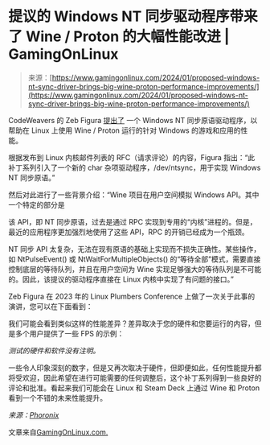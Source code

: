 <!--yml

分类：未分类

日期：2024-05-27 15:09:19

-->

# 提议的 Windows NT 同步驱动程序带来了 Wine / Proton 的大幅性能改进 | GamingOnLinux

> 来源：[https://www.gamingonlinux.com/2024/01/proposed-windows-nt-sync-driver-brings-big-wine-proton-performance-improvements/](https://www.gamingonlinux.com/2024/01/proposed-windows-nt-sync-driver-brings-big-wine-proton-performance-improvements/)

CodeWeavers 的 Zeb Figura [提出了](https://lore.kernel.org/lkml/20240124004028.16826-1-zfigura@codeweavers.com/) 一个 Windows NT 同步原语驱动程序，以帮助在 Linux 上使用 Wine / Proton 运行的针对 Windows 的游戏和应用的性能。

根据发布到 Linux 内核邮件列表的 RFC（请求评论）的内容，Figura 指出：“此补丁系列引入了一个新的 char 杂项驱动程序，/dev/ntsync，用于实现 Windows NT 同步原语。”

然后对此进行了一些背景介绍：“Wine 项目在用户空间模拟 Windows API。其中一个特定的部分是

该 API，即 NT 同步原语，过去是通过 RPC 实现到专用的“内核”进程的。但是，最近的应用程序更加强烈地使用了这些 API，RPC 的开销已经成为一个瓶颈。

NT 同步 API 太复杂，无法在现有原语的基础上实现而不损失正确性。某些操作，如 NtPulseEvent() 或 NtWaitForMultipleObjects() 的“等待全部”模式，需要直接控制底层的等待队列，并且在用户空间为 Wine 实现足够强大的等待队列是不可能的。因此，该提议的驱动程序直接在 Linux 内核中实现了有问题的接口。”

Zeb Figura 在 2023 年的 Linux Plumbers Conference 上做了一次关于此事的演讲，您可以在下面看到：

我们可能会看到类似这样的性能差异？差异取决于您的硬件和您要运行的内容，但是多个用户提供了一些 FPS 的示例：

*测试的硬件和软件没有注明。*

一些令人印象深刻的数字，但是又再次取决于硬件，但即便如此，任何性能提升都将受欢迎，因此希望在进行可能需要的任何调整后，这个补丁系列得到一些良好的评论和批准。看起来我们可能会在 Linux 和 Steam Deck 上通过 Wine 和 Proton 看到一个不错的未来性能提升。

*来源：[Phoronix](https://www.phoronix.com/news/Windows-NT-Sync-RFC-Linux)*

文章来自[GamingOnLinux.com.](https://www.gamingonlinux.com/)
